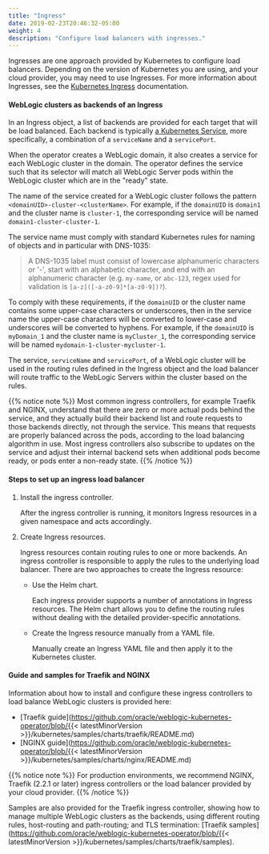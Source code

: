 ```yaml
---
title: "Ingress"
date: 2019-02-23T20:46:32-05:00
weight: 4
description: "Configure load balancers with ingresses."
---
```


Ingresses are one approach provided by Kubernetes to configure load balancers.
Depending on the version of Kubernetes you are using, and your cloud provider, you may need to use Ingresses.
For more information about Ingresses, see the [Kubernetes Ingress](https://kubernetes.io/docs/concepts/services-networking/ingress/) documentation.

#### WebLogic clusters as backends of an Ingress

In an Ingress object, a list of backends are provided for each target that will be load balanced.  Each backend is typically
[a Kubernetes Service](https://kubernetes.io/docs/concepts/services-networking/service/), more specifically, a combination of a `serviceName` and a `servicePort`.

When the operator creates a WebLogic domain, it also creates a service for each WebLogic cluster in the domain.
The operator defines the service such that its selector will match all WebLogic Server pods within the WebLogic cluster
which are in the "ready" state.

The name of the service created for a WebLogic cluster follows the pattern `<domainUID>-cluster-<clusterName>`.
For example, if the `domainUID` is `domain1` and the cluster name is `cluster-1`, the corresponding service
will be named `domain1-cluster-cluster-1`.

The service name must comply with standard Kubernetes rules for naming of objects and in particular with DNS-1035:
> A DNS-1035 label must consist of lowercase alphanumeric characters or '-', start with an alphabetic character, and end with an alphanumeric character (e.g. `my-name`,  or `abc-123`, regex used for validation is `[a-z]([-a-z0-9]*[a-z0-9])?`).

To comply with these requirements, if the `domainUID` or the cluster name contains some upper-case characters or underscores, then
in the service name the upper-case characters will be converted to lower-case and underscores will be converted to hyphens.
For example, if the `domainUID` is `myDomain_1` and the cluster name is `myCluster_1`, the corresponding service will be named
`mydomain-1-cluster-mycluster-1`.

The service, `serviceName` and `servicePort`, of a WebLogic cluster will be used in the routing rules defined in the Ingress
object and the load balancer will route traffic to the WebLogic Servers within the cluster based on the rules.

{{% notice note %}}
Most common ingress controllers, for example Traefik and NGINX,
understand that there are zero or more actual pods behind the service, and they actually
build their backend list and route requests to those backends directly, not through the service.  This means that
requests are properly balanced across the pods, according to the load balancing algorithm
in use.  Most ingress controllers also
subscribe to updates on the service and adjust their internal backend sets when
additional pods become ready, or pods enter a non-ready state.
{{% /notice %}}

#### Steps to set up an ingress load balancer

1. Install the ingress controller.

    After the ingress controller is running, it monitors Ingress resources in a given namespace and acts accordingly.

1. Create Ingress resources.

    Ingress resources contain routing rules to one or more backends. An ingress controller is responsible to apply the rules to the underlying load balancer.
    There are two approaches to create the Ingress resource:

      * Use the Helm chart.  

        Each ingress provider supports a number of annotations in Ingress resources. The Helm chart allows you to define the routing rules without dealing with the detailed provider-specific annotations.

      * Create the Ingress resource manually from a YAML file.

        Manually create an Ingress YAML file and then apply it to the Kubernetes cluster.

#### Guide and samples for Traefik and NGINX

Information about how to install and configure these ingress controllers to load balance WebLogic clusters is provided here:

 - [Traefik guide](https://github.com/oracle/weblogic-kubernetes-operator/blob/{{< latestMinorVersion >}}/kubernetes/samples/charts/traefik/README.md)
 - [NGINX guide](https://github.com/oracle/weblogic-kubernetes-operator/blob/{{< latestMinorVersion >}}/kubernetes/samples/charts/nginx/README.md)

 {{% notice note %}}
 For production environments, we recommend NGINX, Traefik (2.2.1 or later) ingress controllers or the load balancer provided by your cloud provider.
 {{% /notice %}}

Samples are also provided for the Traefik ingress controller, showing how to manage multiple WebLogic clusters as the backends, using different routing rules, host-routing and path-routing; and TLS termination: [Traefik samples](https://github.com/oracle/weblogic-kubernetes-operator/blob/{{< latestMinorVersion >}}/kubernetes/samples/charts/traefik/samples).
